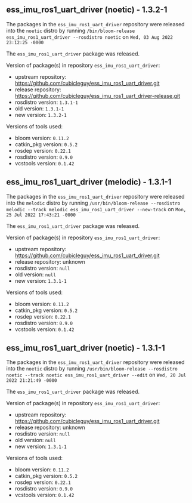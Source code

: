 ## ess_imu_ros1_uart_driver (noetic) - 1.3.2-1

The packages in the `ess_imu_ros1_uart_driver` repository were released into the `noetic` distro by running `/bin/bloom-release ess_imu_ros1_uart_driver --rosdistro noetic` on `Wed, 03 Aug 2022 23:12:25 -0000`

The `ess_imu_ros1_uart_driver` package was released.

Version of package(s) in repository `ess_imu_ros1_uart_driver`:

- upstream repository: https://github.com/cubicleguy/ess_imu_ros1_uart_driver.git
- release repository: https://github.com/cubicleguy/ess_imu_ros1_uart_driver-release.git
- rosdistro version: `1.3.1-1`
- old version: `1.3.1-1`
- new version: `1.3.2-1`

Versions of tools used:

- bloom version: `0.11.2`
- catkin_pkg version: `0.5.2`
- rosdep version: `0.22.1`
- rosdistro version: `0.9.0`
- vcstools version: `0.1.42`


## ess_imu_ros1_uart_driver (melodic) - 1.3.1-1

The packages in the `ess_imu_ros1_uart_driver` repository were released into the `melodic` distro by running `/usr/bin/bloom-release --rosdistro melodic --track melodic ess_imu_ros1_uart_driver --new-track` on `Mon, 25 Jul 2022 17:43:21 -0000`

The `ess_imu_ros1_uart_driver` package was released.

Version of package(s) in repository `ess_imu_ros1_uart_driver`:

- upstream repository: https://github.com/cubicleguy/ess_imu_ros1_uart_driver.git
- release repository: unknown
- rosdistro version: `null`
- old version: `null`
- new version: `1.3.1-1`

Versions of tools used:

- bloom version: `0.11.2`
- catkin_pkg version: `0.5.2`
- rosdep version: `0.22.1`
- rosdistro version: `0.9.0`
- vcstools version: `0.1.42`


## ess_imu_ros1_uart_driver (noetic) - 1.3.1-1

The packages in the `ess_imu_ros1_uart_driver` repository were released into the `noetic` distro by running `/usr/bin/bloom-release --rosdistro noetic --track noetic ess_imu_ros1_uart_driver --edit` on `Wed, 20 Jul 2022 21:21:49 -0000`

The `ess_imu_ros1_uart_driver` package was released.

Version of package(s) in repository `ess_imu_ros1_uart_driver`:

- upstream repository: https://github.com/cubicleguy/ess_imu_ros1_uart_driver.git
- release repository: unknown
- rosdistro version: `null`
- old version: `null`
- new version: `1.3.1-1`

Versions of tools used:

- bloom version: `0.11.2`
- catkin_pkg version: `0.5.2`
- rosdep version: `0.22.1`
- rosdistro version: `0.9.0`
- vcstools version: `0.1.42`


